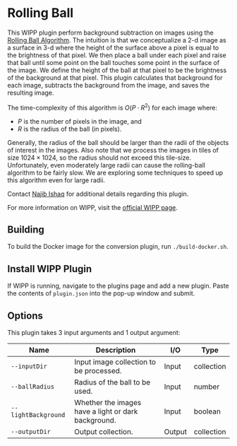 # Rolling Ball

This WIPP plugin perform background subtraction on images using the [Rolling Ball Algorithm](https://scikit-image.org/docs/dev/auto_examples/segmentation/plot_rolling_ball.html).
The intuition is that we conceptualize a 2-d image as a surface in 3-d where the height of the surface above a pixel is equal to the brightness of that pixel.
We then place a ball under each pixel and raise that ball until some point on the ball touches some point in the surface of the image.
We define the height of the ball at that pixel to be the brightness of the background at that pixel.
This plugin calculates that background for each image, subtracts the background from the image, and saves the resulting image.

The time-complexity of this algorithm is $O(P \cdot R^2)$ for each image where:
* $P$ is the number of pixels in the image, and
* $R$ is the radius of the ball (in pixels).

Generally, the radius of the ball should be larger than the radii of the objects of interest in the images.
Also note that we process the images in tiles of size $1024 \times 1024$, so the radius should not exceed this tile-size.
Unfortunately, even moderately large radii can cause the rolling-ball algorithm to be fairly slow.
We are exploring some techniques to speed up this algorithm even for large radii.

Contact [Najib Ishaq](mailto:najib.ishaq@axleinfo.com) for additional details regarding this plugin.

For more information on WIPP, visit the
[official WIPP page](https://isg.nist.gov/deepzoomweb/software/wipp).

## Building

To build the Docker image for the conversion plugin, run
`./build-docker.sh`.

## Install WIPP Plugin

If WIPP is running, navigate to the plugins page and add a new plugin. Paste the
contents of `plugin.json` into the pop-up window and submit.

## Options

This plugin takes 3 input arguments and 1 output argument:

| Name          | Description             | I/O    | Type   |
|---------------|-------------------------|--------|--------|
| `--inputDir` | Input image collection to be processed. | Input | collection |
| `--ballRadius` | Radius of the ball to be used. | Input | number |
| `--lightBackground` | Whether the images have a light or dark background. | Input | boolean |
| `--outputDir` | Output collection. | Output | collection |
